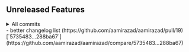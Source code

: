 ## Unreleased Features

<details>
<summary>All commits</summary>

- another test (https://github.com/aamirazad/aamirazad/pull/18) [`f3b02a5...3b65ded`](https://github.com/aamirazad/aamirazad/compare/f3b02a5...3b65ded)

- didnt work by [@aamirazad](https://github.com/aamirazad) for https://github.com/aamirazad/aamirazad/pull/20 ([`1f0c2d0...ce612d1`](https://github.com/aamirazad/aamirazad/compare/1f0c2d0...ce612d1))

</details>
- better changelog list (https://github.com/aamirazad/aamirazad/pull/19) [`5735483...288ba67`](https://github.com/aamirazad/aamirazad/compare/5735483...288ba67)


